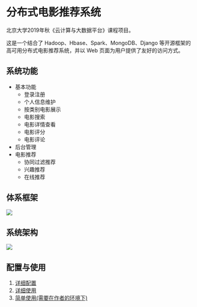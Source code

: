 # 分布式电影推荐系统

北京大学2019年秋《云计算与大数据平台》课程项目。

这是一个结合了 Hadoop、Hbase、Spark、MongoDB、Django 等开源框架的高可用分布式电影推荐系统，并以 Web 页面为用户提供了友好的访问方式。

## 系统功能

- 基本功能
  - 登录注册
  - 个人信息维护
  - 按类别电影展示
  - 电影搜索
  - 电影详情查看
  - 电影评分
  - 电影评论
- 后台管理
- 电影推荐
  - 协同过滤推荐
  - 兴趣推荐
  - 在线推荐

   
## 体系框架

![](https://i.postimg.cc/BnXbhqkT/tixi.png)

## 系统架构

![](https://i.postimg.cc/MG1W4XDQ/xitong.png)

## 配置与使用

1. [详细配置](详细配置.md)
2. [详细使用](详细使用.md)
3. [简单使用(需要在作者的环境下)](简单使用.md)


